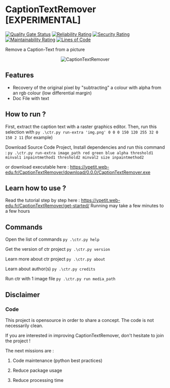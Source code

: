 # CaptionTextRemover [EXPERIMENTAL]

[![Quality Gate Status](https://sonarcloud.io/api/project_badges/measure?project=YP522_CaptionTextRemover&metric=alert_status)](https://sonarcloud.io/summary/new_code?id=YP522_CaptionTextRemover) [![Reliability Rating](https://sonarcloud.io/api/project_badges/measure?project=YP522_CaptionTextRemover&metric=reliability_rating)](https://sonarcloud.io/summary/new_code?id=YP522_CaptionTextRemover) [![Security Rating](https://sonarcloud.io/api/project_badges/measure?project=YP522_CaptionTextRemover&metric=security_rating)](https://sonarcloud.io/summary/new_code?id=YP522_CaptionTextRemover) [![Maintainability Rating](https://sonarcloud.io/api/project_badges/measure?project=YP522_CaptionTextRemover&metric=sqale_rating)](https://sonarcloud.io/summary/new_code?id=YP522_CaptionTextRemover) [![Lines of Code](https://sonarcloud.io/api/project_badges/measure?project=YP522_CaptionTextRemover&metric=ncloc)](https://sonarcloud.io/summary/new_code?id=YP522_CaptionTextRemover)

 Remove a Caption-Text from a picture

<p align="center">
  <img src="https://ypetit.web-edu.fr/CaptionTextRemover/CaptionTextRemover_banner.png" title="CaptionTextRemover">
</p>

## Features

- Recovery of the original pixel by "subtracting" a colour with alpha from an rgb colour (low differential margin)
- Doc File with text

## How to run ?
First, extract the caption text with a raster graphics editor.
Then, run this selection with `py .\ctr.py run-extra 'img.png' 0 0 0 150 120 255 32 0 150 2 11` (for example)

Download Source Code Project, Install dependencies and run this command :
`py .\ctr.py run-extra image_path red green blue alpha threshold1 minval1 inpaintmethod1 threshold2 minval2 size inpaintmethod2`

or download executable here :
https://ypetit.web-edu.fr/CaptionTextRemover/download/0.0.0/CaptionTextRemover.exe

## Learn how to use ?
Read the tutorial step by step here : https://ypetit.web-edu.fr/CaptionTextRemover/get-started/
Running may take a few minutes to a few hours

## Commands
Open the list of commands
`py .\ctr.py help`

Get the version of ctr project
`py .\ctr.py version`

Learn more about ctr project
`py .\ctr.py about`
    
Learn about author(s)
`py .\ctr.py credits`

Run ctr with 1 image file
`py .\ctr.py run media_path`

## Disclaimer
### Code
This project is opensource in order to share a concept.
The code is not necessarily clean.

If you are interested in improving CaptionTextRemover, don't hesitate to join the project ! 

The next missions are :

1. Code maintenance (python best practices)

2. Reduce package usage

3. Reduce processing time